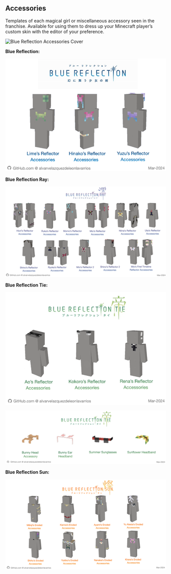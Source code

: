 ## Accessories
Templates of each magical girl or miscellaneous accessory seen in the franchise. Available for using them to dress up your Minecraft player’s custom skin with the editor of your preference.

![Blue Reflection Accessories Cover](/src/img/uniforms/BlueReflectionAccessoriesCover.png)


**Blue Reflection:**

![Blue Reflection Accessories](/src/img/accessories/BlueReflectionAccessories.png)

**Blue Reflection Ray:**

![Blue Reflection Ray Accessories](/src/img/accessories/BlueReflectionRayAccessories.png)

**Blue Reflection Tie:**

![Blue Reflection Tie Accessories Reflectors](/src/img/accessories/BlueReflectionTieAccessoriesReflectors.png)

![Blue Reflection Tie Accessories Miscellaneous](/src/img/accessories/BlueReflectionTieAccessoriesMiscellaneous.png)

**Blue Reflection Sun:**

![Blue Reflection Sun Accessories](/src/img/accessories/BlueReflectionSunAccessories.png)
